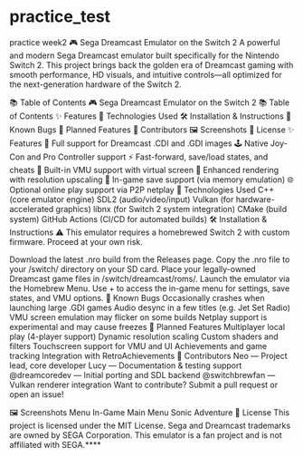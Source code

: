# practice_test
practice week2
🎮 Sega Dreamcast Emulator on the Switch 2
A powerful and modern Sega Dreamcast emulator built specifically for the Nintendo Switch 2. This project brings back the golden era of Dreamcast gaming with smooth performance, HD visuals, and intuitive controls—all optimized for the next-generation hardware of the Switch 2.

📚 Table of Contents
🎮 Sega Dreamcast Emulator on the Switch 2
📚 Table of Contents
✨ Features
🧪 Technologies Used
🛠️ Installation \& Instructions
🐞 Known Bugs
🔮 Planned Features
👥 Contributors
🖼️ Screenshots
📄 License
✨ Features
🔄 Full support for Dreamcast .CDI and .GDI images
🕹️ Native Joy-Con and Pro Controller support
⚡ Fast-forward, save/load states, and cheats
🧠 Built-in VMU support with virtual screen
🎨 Enhanced rendering with resolution upscaling
💾 In-game save support (via memory emulation)
🌐 Optional online play support via P2P netplay
🧪 Technologies Used
C++ (core emulator engine)
SDL2 (audio/video/input)
Vulkan (for hardware-accelerated graphics)
libnx (for Switch 2 system integration)
CMake (build system)
GitHub Actions (CI/CD for automated builds)
🛠️ Installation & Instructions
⚠️ This emulator requires a homebrewed Switch 2 with custom firmware. Proceed at your own risk.

Download the latest .nro build from the Releases page.
Copy the .nro file to your /switch/ directory on your SD card.
Place your legally-owned Dreamcast game files in /switch/dreamcast/roms/.
Launch the emulator via the Homebrew Menu.
Use + to access the in-game menu for settings, save states, and VMU options.
🐞 Known Bugs
Occasionally crashes when launching large .GDI games
Audio desync in a few titles (e.g. Jet Set Radio)
VMU screen emulation may flicker on some builds
Netplay support is experimental and may cause freezes
🔮 Planned Features
Multiplayer local play (4-player support)
Dynamic resolution scaling
Custom shaders and filters
Touchscreen support for VMU and UI
Achievements and game tracking
Integration with RetroAchievements
👥 Contributors
Neo — Project lead, core developer
Lucy — Documentation & testing support
@dreamcoredev — Initial porting and SDL backend
@switchbrewfan — Vulkan renderer integration
Want to contribute? Submit a pull request or open an issue!

🖼️ Screenshots
Menu	In-Game
Main Menu	Sonic Adventure
📄 License
This project is licensed under the MIT License. Sega and Dreamcast trademarks are owned by SEGA Corporation. This emulator is a fan project and is not affiliated with SEGA.****